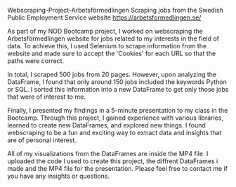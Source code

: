Webscraping-Project-Arbetsförmedlingen
Scraping jobs from the Swedish Public Employment Service website
https://arbetsformedlingen.se/

As part of my NOD Bootcamp project, I worked on webscraping the Arbetsförmedlingen website for jobs related to my interests in the field of data. To achieve this, I used Selenium to scrape information from the website and made sure to accept the 'Cookies' for each URL so that the paths were correct.

In total, I scraped 500 jobs from 20 pages. However, upon analyzing the DataFrame, I found that only around 150 jobs included the keywords Python or SQL. I sorted this information into a new DataFrame to get only those jobs that were of interest to me.

Finally, I presented my findings in a 5-minute presentation to my class in the Bootcamp. Through this project, I gained experience with various libraries, learned to create new DataFrames, and explored new things. I found webscraping to be a fun and exciting way to extract data and insights that are of personal interest.

All of my visualizations from the DataFrames are inside the MP4 file. I uploaded the code I used to create this project, the diffrent DataFrames i made and the MP4 file for the presentation. Please feel free to contact me if you have any insights or questions.

